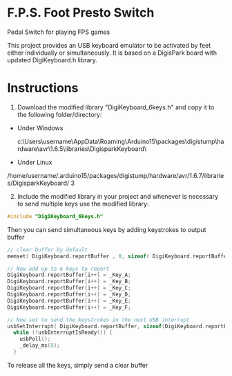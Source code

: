 # F.P.S. Foot Presto Switch

Pedal Switch for playing FPS games

This project provides an USB keyboard emulator to be activated by feet either individually or simultaneously.
It is based on a DigisPark board with updated DigiKeyboard.h library.

# Instructions

1.  Download the modified library "DigiKeyboard_6keys.h" and copy it to the following folder/directory:

  - Under Windows
  
    c:\Users\username\AppData\Roaming\Arduino15\packages\digistump\hardware\avr\1.6.5\libraries\DigisparkKeyboard\
  
  - Under Linux
  
  /home/username/.arduino15/packages/digistump/hardware/avr/1.6.7/libraries/DigisparkKeyboard/
3

2. Include the modified library in your project and whenever is necessary to send multiple keys use the modified library:
```c++
#include "DigiKeyboard_6keys.h" 
```
Then you can send simultaneous keys by adding keystrokes to output buffer
```c++
// clear buffer by default
memset( DigiKeyboard.reportBuffer , 0, sizeof( DigiKeyboard.reportBuffer));

// Now add up to 6 keys to report
DigiKeyboard.reportBuffer[i++] = _Key_A;
DigiKeyboard.reportBuffer[i++] = _Key_B;
DigiKeyboard.reportBuffer[i++] = _Key_C;
DigiKeyboard.reportBuffer[i++] = _Key_D;
DigiKeyboard.reportBuffer[i++] = _Key_E;
DigiKeyboard.reportBuffer[i++] = _Key_F;

// Now set to send the keystrokes in the next USB interrupt
usbSetInterrupt( DigiKeyboard.reportBuffer, sizeof(DigiKeyboard.reportBuffer));
  while (!usbInterruptIsReady()) {
    usbPoll();
    _delay_ms(5);
  }
```
To release all the keys, simply send a clear buffer
